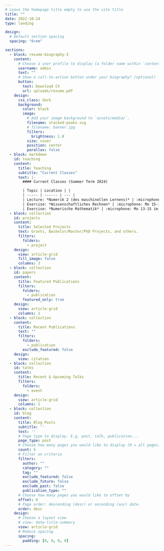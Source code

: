 ```yaml
---
# Leave the homepage title empty to use the site title
title: ""
date: 2022-10-24
type: landing

design:
  # Default section spacing
  spacing: "6rem"

sections:
  - block: resume-biography-3
    content:
      # Choose a user profile to display (a folder name within `content/authors/`)
      username: admin
      text: ""
      # Show a call-to-action button under your biography? (optional)
      button:
        text: Download CV
        url: uploads/resume.pdf
    design:
      css_class: dark
      background:
        color: black
        image:
          # Add your image background to `assets/media/`.
          filename: stacked-peaks.svg
          # filename: banner.jpg
          filters:
            brightness: 1.0
          size: cover
          position: center
          parallax: false
  - block: markdown
    id: teaching
    content:
      title: Teaching
      subtitle: "Current Classes"
      text: |-
        #### Current Classes (Summer Term 2024)

        | Topic | Location | |
        | ----- | ------ | --- |
        | Lecture: *Numerik 2 (des maschinellen Lernens)* | :microphone: Mo 11-13 im F3001 und Do 9-11 im C112 | [Moodle](https://moodle.tu-ilmenau.de/course/view.php?id=1159), [Skript](https://www.janheiland.de/script-ndml/) |
        | Exercise: *Wissenschaftliches Rechnen* | :microphone: Mo 15-17 im C115 | [Moodle](https://moodle.tu-ilmenau.de/course/view.php?id=1626) |
        | Exercise: *Numerische Mathematik* | :microphone: Mo 13-15 im HU129 | [Moodle](https://moodle.tu-ilmenau.de/course/view.php?id=1115) |
  - block: collection
    id: projects
    content:
      title: Selected Projects
      text: Grants, Bachelor/Master/PhD Projects, and others.
      filters:
        folders:
          - project
    design:
      view: article-grid
      fill_image: false
      columns: 3
  - block: collection
    id: papers
    content:
      title: Featured Publications
      filters:
        folders:
          - publication
        featured_only: true
    design:
      view: article-grid
      columns: 2
  - block: collection
    content:
      title: Recent Publications
      text: ""
      filters:
        folders:
          - publication
        exclude_featured: false
    design:
      view: citation
  - block: collection
    id: talks
    content:
      title: Recent & Upcoming Talks
      filters:
        folders:
          - event
    design:
      view: article-grid
      columns: 1
  - block: collection
    id: blog
    content:
      title: Blog Posts 
      subtitle: ''
      text: ''
      # Page type to display. E.g. post, talk, publication...
      page_type: post
      # Choose how many pages you would like to display (0 = all pages)
      count: 5
      # Filter on criteria
      filters:
        author: ""
        category: ""
        tag: ""
        exclude_featured: false
        exclude_future: false
        exclude_past: false
        publication_type: ""
      # Choose how many pages you would like to offset by
      offset: 0
      # Page order: descending (desc) or ascending (asc) date.
      order: desc
    design:
      # Choose a layout view
      # view: date-title-summary
      view: article-grid
      # Reduce spacing
      spacing:
        padding: [0, 0, 0, 0]
---
```

